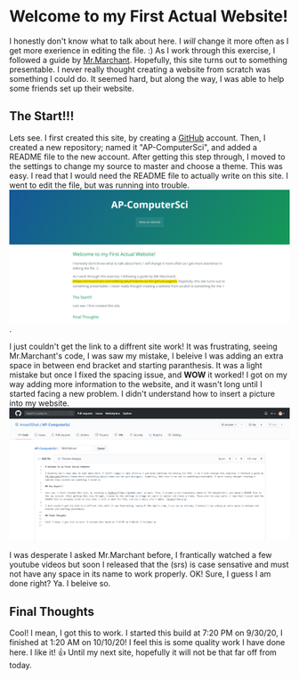 # Welcome to my First Actual Website!

I honestly don't know what to talk about here. I *will* change it more often as I get more exerience in editing the file. :) As I work through this exercise, I followed a guide by [Mr.Marchant](https://mrmarchant.com/editing-jekyll-theme-css-for-github-pages/). Hopefully, this site turns out to something presentable. I never really thought creating a website from scratch was something I could do.  It seemed hard, but along the way, I was able to help some friends set up their website.  

## The Start!!!

Lets see. I first created this site, by creating a [GitHub](https://github.com/) account. Then, I created a new repository; named it "AP-ComputerSci", and added a README file to the new account. After getting this step through, I moved to the settings to change my source to master and choose a theme. This was easy. I read that I would need the README file to actually write on this site. I went to edit the file, but was running into trouble. ![time](Time.png). 

I just couldn't get the link to a diffrent site work! It was frustrating, seeing Mr.Marchant's code, I was saw my mistake, I beleive I was adding an extra space in between end bracket and starting paranthesis. It was a light mistake but once I fixed the spacing issue, and **WOW** it worked! I got on my way adding more information to the website, and it wasn't long until I started facing a new problem. I didn't understand how to insert a picture into my website. ![github](github.png)

I was desperate I asked Mr.Marchant before, I frantically watched a few youtube videos but soon I released that the (srs) is case sensative and must not have any space in its name to work properly. OK! Sure, I guess I am done right? Ya. I beleive so. 

## Final Thoughts

Cool! I mean, I got this to work. I started this build at 7:20 PM on 9/30/20, I finished at 1:20 AM on 10/10/20! I feel this is some quality work I have done here. I like it! 👍 Until my next site, hopefully it will not be that far off from today. 
